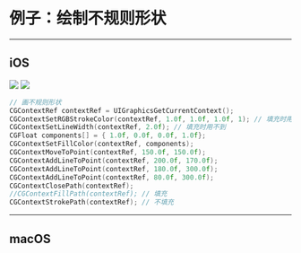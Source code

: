 # 例子：绘制不规则形状

---

## iOS

![](render/examples/images/ios_irregular_shape_01.png)
![](render/examples/images/ios_irregular_shape_02.png)

```cpp
// 画不规则形状
CGContextRef contextRef = UIGraphicsGetCurrentContext();
CGContextSetRGBStrokeColor(contextRef, 1.0f, 1.0f, 1.0f, 1); // 填充时用不到
CGContextSetLineWidth(contextRef, 2.0f); // 填充时用不到
CGFloat components[] = { 1.0f, 0.0f, 0.0f, 1.0f};
CGContextSetFillColor(contextRef, components);
CGContextMoveToPoint(contextRef, 150.0f, 150.0f);
CGContextAddLineToPoint(contextRef, 200.0f, 170.0f);
CGContextAddLineToPoint(contextRef, 180.0f, 300.0f);
CGContextAddLineToPoint(contextRef, 80.0f, 300.0f);
CGContextClosePath(contextRef);
//CGContextFillPath(contextRef); // 填充
CGContextStrokePath(contextRef); // 不填充
```

---

## macOS

```cpp

```
